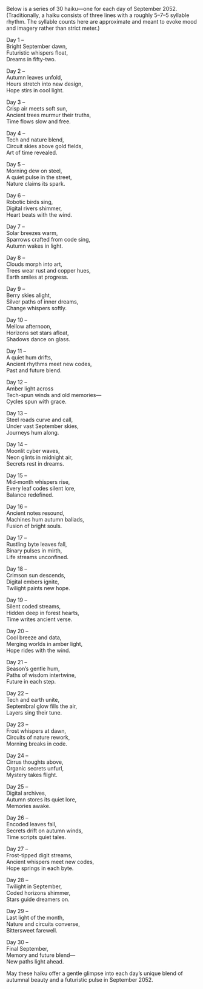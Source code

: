 Below is a series of 30 haiku—one for each day of September 2052. (Traditionally, a haiku consists of three lines with a roughly 5–7–5 syllable rhythm. The syllable counts here are approximate and meant to evoke mood and imagery rather than strict meter.)

Day 1 –  
Bright September dawn,  
Futuristic whispers float,  
Dreams in fifty-two.

Day 2 –  
Autumn leaves unfold,  
Hours stretch into new design,  
Hope stirs in cool light.

Day 3 –  
Crisp air meets soft sun,  
Ancient trees murmur their truths,  
Time flows slow and free.

Day 4 –  
Tech and nature blend,  
Circuit skies above gold fields,  
Art of time revealed.

Day 5 –  
Morning dew on steel,  
A quiet pulse in the street,  
Nature claims its spark.

Day 6 –  
Robotic birds sing,  
Digital rivers shimmer,  
Heart beats with the wind.

Day 7 –  
Solar breezes warm,  
Sparrows crafted from code sing,  
Autumn wakes in light.

Day 8 –  
Clouds morph into art,  
Trees wear rust and copper hues,  
Earth smiles at progress.

Day 9 –  
Berry skies alight,  
Silver paths of inner dreams,  
Change whispers softly.

Day 10 –  
Mellow afternoon,  
Horizons set stars afloat,  
Shadows dance on glass.

Day 11 –  
A quiet hum drifts,  
Ancient rhythms meet new codes,  
Past and future blend.

Day 12 –  
Amber light across  
Tech-spun winds and old memories—  
Cycles spun with grace.

Day 13 –  
Steel roads curve and call,  
Under vast September skies,  
Journeys hum along.

Day 14 –  
Moonlit cyber waves,  
Neon glints in midnight air,  
Secrets rest in dreams.

Day 15 –  
Mid‐month whispers rise,  
Every leaf codes silent lore,  
Balance redefined.

Day 16 –  
Ancient notes resound,  
Machines hum autumn ballads,  
Fusion of bright souls.

Day 17 –  
Rustling byte leaves fall,  
Binary pulses in mirth,  
Life streams unconfined.

Day 18 –  
Crimson sun descends,  
Digital embers ignite,  
Twilight paints new hope.

Day 19 –  
Silent coded streams,  
Hidden deep in forest hearts,  
Time writes ancient verse.

Day 20 –  
Cool breeze and data,  
Merging worlds in amber light,  
Hope rides with the wind.

Day 21 –  
Season’s gentle hum,  
Paths of wisdom intertwine,  
Future in each step.

Day 22 –  
Tech and earth unite,  
Septembral glow fills the air,  
Layers sing their tune.

Day 23 –  
Frost whispers at dawn,  
Circuits of nature rework,  
Morning breaks in code.

Day 24 –  
Cirrus thoughts above,  
Organic secrets unfurl,  
Mystery takes flight.

Day 25 –  
Digital archives,  
Autumn stores its quiet lore,  
Memories awake.

Day 26 –  
Encoded leaves fall,  
Secrets drift on autumn winds,  
Time scripts quiet tales.

Day 27 –  
Frost-tipped digit streams,  
Ancient whispers meet new codes,  
Hope springs in each byte.

Day 28 –  
Twilight in September,  
Coded horizons shimmer,  
Stars guide dreamers on.

Day 29 –  
Last light of the month,  
Nature and circuits converse,  
Bittersweet farewell.

Day 30 –  
Final September,  
Memory and future blend—  
New paths light ahead.

May these haiku offer a gentle glimpse into each day’s unique blend of autumnal beauty and a futuristic pulse in September 2052.
